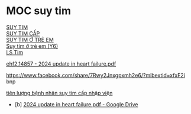 # MOC suy tim  
  
[SUY TIM](../The%20TRIO/000%20Zettlekasten/UMP/BM%20N%E1%BB%98I/TIM%20M%E1%BA%A0CH/SUY%20TIM.md)  
[SUY TIM CẤP](SUY%20TIM%20C%E1%BA%A4P.md)  
[SUY TIM Ở TRẺ EM](../The%20TRIO/000%20Zettlekasten/UMP/BM%20NHI/BM%20NHI%20-%20Tot%20nghiep/TIM%20M%E1%BA%A0CH/SUY%20TIM%20%E1%BB%9E%20TR%E1%BA%BA%20EM.md)  
[Suy tim ở trẻ em (Y6)](../The%20TRIO/000%20Zettlekasten/UMP/BM%20NHI/Y6/TIM%20M%E1%BA%A0CH/Suy%20tim%20%E1%BB%9F%20tr%E1%BA%BB%20em%20(Y6).md)  
[LS Tim](../The%20TRIO/000%20Zettlekasten/UMP/BM%20NHI/Y6/TIM%20M%E1%BA%A0CH/LS%20Tim.md)  
  
  
[ehf2.14857 - 2024 update in heart failure.pdf](%3Cfile:///G:My%20DriveSuy%20timehf2.14857%20-%202024%20update%20in%20heart%20failure.pdf%3E.md)  
  
https://www.facebook.com/share/7Rwy2Jnxgpxmh2e6/?mibextid=xfxF2i bnp  
  
  
[tiên lượng bệnh nhân suy tim cấp nhập viện](../100%20Reference%20notes/ti%C3%AAn%20l%C6%B0%E1%BB%A3ng%20b%E1%BB%87nh%20nh%C3%A2n%20suy%20tim%20c%E1%BA%A5p%20nh%E1%BA%ADp%20vi%E1%BB%87n.md)  
  
- [b] [2024 update in heart failure.pdf - Google Drive](https://drive.google.com/file/d/1Rstc_r_6l5-UW_gdytyX5t4LED0HTOQW/view)  
  
